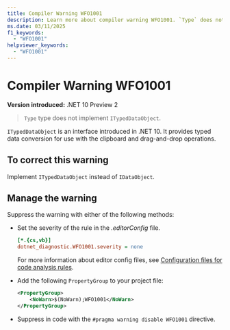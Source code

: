 ```yaml
---
title: Compiler Warning WFO1001
description: Learn more about compiler warning WFO1001. `Type` does not implement `ITypedDataObject`.
ms.date: 03/11/2025
f1_keywords:
  - "WFO1001"
helpviewer_keywords:
  - "WFO1001"
---
```


# Compiler Warning WFO1001

**Version introduced:** .NET 10 Preview 2

> `Type` type does not implement `ITypedDataObject`.

`ITypedDataObject` is an interface introduced in .NET 10. It provides typed data conversion for use with the clipboard and drag-and-drop operations.

## To correct this warning

Implement `ITypedDataObject` instead of `IDataObject`.

## Manage the warning

Suppress the warning with either of the following methods:

- Set the severity of the rule in the _.editorConfig_ file.

  ```ini
  [*.{cs,vb}]
  dotnet_diagnostic.WFO1001.severity = none
  ```

  For more information about editor config files, see [Configuration files for code analysis rules](/dotnet/fundamentals/code-analysis/configuration-files).

- Add the following `PropertyGroup` to your project file:

  ```xml
  <PropertyGroup>
      <NoWarn>$(NoWarn);WFO1001</NoWarn>
  </PropertyGroup>
  ```

- Suppress in code with the `#pragma warning disable WFO1001` directive.
